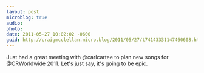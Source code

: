 ```yaml
---
layout: post
microblog: true
audio: 
photo: 
date: 2011-05-27 10:02:02 -0600
guid: http://craigmcclellan.micro.blog/2011/05/27/t74143331147460608.html
---
```

Just had a great meeting with @carlcartee to plan new songs for @CRWorldwide 2011.  Let's just say, it's going to be epic.
